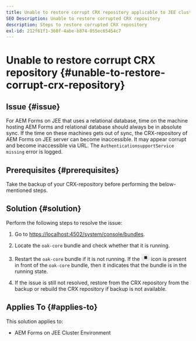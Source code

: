 ```yaml
---
title: Unable to restore corrupt CRX repository applicable to JEE cluster server
SEO Description: Unable to restore corrupted CRX repository
description: Steps to restore corrupted CRX repository
exl-id: 212f61f1-360f-4abe-b874-055ec65454c7
---
```

# Unable to restore corrupt CRX repository {#unable-to-restore-corrupt-crx-repository}

## Issue {#issue}

For AEM Forms on JEE that uses a relational database, time on the machine hosting AEM Forms and relational database should always be in absolute sync. If the time on these machines gets out of sync, the CRX-repository of AEM Forms on JEE server can become inaccessible. It may appear corrupt and become inaccessible via URL. The `AuthenticationsupportService missing` error is logged.

## Prerequisites {#prerequisites}

Take the backup of your CRX-repository before performing the below-mentioned steps.

## Solution {#solution}

Perform the following steps to resolve the issue:
1. Go to  [https://localhost:4502/system/console/bundles](http://localhost:4502/system/console/bundles). 

1. Locate the `oak-core` bundle and check whether that it is running. 

1. Restart the `oak-core` bundle if it is not running. If the ![Pause button](/help/forms/using/assets/stop.png) icon is present in front of the `oak-core` bundle, then it indicates that the bundle is in the running state. 

1. If the issue is still not resolved, restore from the CRX repository from the backup or rebuild the CRX repository if backup is not available. 

## Applies To {#applies-to}

This solution applies to:

* AEM Forms on JEE Cluster Environment